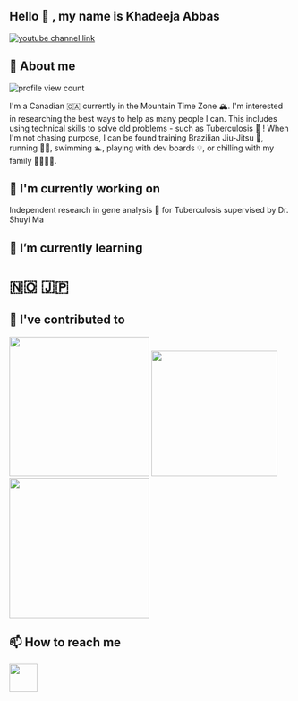 ## Hello 👋 , my name is Khadeeja Abbas

[![youtube channel link](https://img.shields.io/badge/YouTube-FF0000?style=for-the-badge&logo=youtube&logoColor=white)](https://www.youtube.com/@KhadeejaAbbasw)

## 🍓 About me

![profile view count](https://komarev.com/ghpvc/?username=KhadeejaAbbas)

I'm a Canadian 🇨🇦 currently in the Mountain Time Zone 🏔. I'm interested in researching the best ways to help as many people I can. This includes using technical skills to solve old problems - such as Tuberculosis 🧬 ! When I'm not chasing purpose, I can be found training Brazilian Jiu-Jitsu 🥋, running 🏃‍♂️, swimming 🏊, playing with dev boards 💡, or chilling with my family 👨‍👩‍👧‍👦. 
## 🔭 I'm currently working on

Independent research in gene analysis 🧬 for Tuberculosis supervised by Dr. Shuyi Ma 

## 🌱 I’m currently learning
# 🇳🇴 🇯🇵

## 🔨 I've contributed to
[<img src="https://embeddedinembedded.com/wp-content/uploads/2023/08/EiEBoard-e1692740173792.jpg" height="250px">](https://github.com/KhadeejaAbbas/razor_sam3u2)
[<img src="https://cdn-icons-png.flaticon.com/512/1788/1788637.png" height="225px">]((https://github.com/KhadeejaAbbas/CalgaryHacks2024))
[<img src="https://static.vecteezy.com/system/resources/previews/011/003/366/original/cute-travel-icon-free-png.png" height="250px">](https://github.com/KhadeejaAbbas/CalgaryHacks2023)




## 📫 How to reach me

[<img src="https://encrypted-tbn0.gstatic.com/images?q=tbn:ANd9GcS4vtphMtxRWfK6nO2CIbGfSETyEs79Dr6oPw&s" height="50px">](mailto:khadeejaabbas58@gmail.com)
